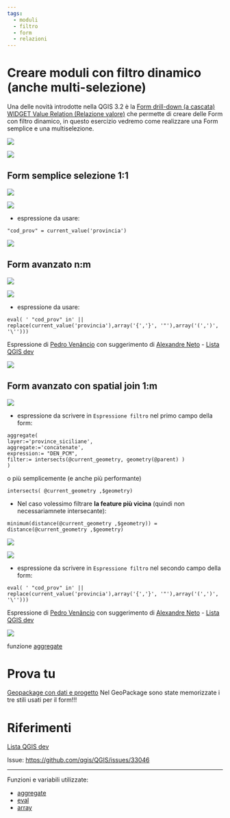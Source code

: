 ```yaml
---
tags:
  - moduli
  - filtro
  - form
  - relazioni
---
```


# Creare moduli con filtro dinamico (anche multi-selezione)

Una delle novità introdotte nella QGIS 3.2 è la [Form drill-down (a cascata) WIDGET Value Relation (Relazione valore)](https://hfcqgis.opendatasicilia.it/release/novita_32/#form-drill-down-a-cascata-widget-value-relation-relazione-valore) che permette di creare delle Form con filtro dinamico, in questo esercizio vedremo come realizzare una Form semplice e una multiselezione.

[![](../img/esempi/drilldown_form/img_00.png)](../img/esempi/drilldown_form/img_00.png)

[![](../img/esempi/drilldown_form/img_03.png)](../img/esempi/drilldown_form/img_03.png)

## Form semplice selezione 1:1

[![](../img/esempi/drilldown_form/img_06.png)](../img/esempi/drilldown_form/img_06.png)

[![](../img/esempi/drilldown_form/img_07.png)](../img/esempi/drilldown_form/img_07.png)

- espressione da usare:

```
"cod_prov" = current_value('provincia')
```

[![](../img/esempi/drilldown_form/drill3.gif)](../img/esempi/drilldown_form/drill3.gif)

## Form avanzato n:m

[![](../img/esempi/drilldown_form/img_04.png)](../img/esempi/drilldown_form/img_04.png)

[![](../img/esempi/drilldown_form/img_05.png)](../img/esempi/drilldown_form/img_05.png)

- espressione da usare:

```
eval( ' "cod_prov" in' || replace(current_value('provincia'),array('{','}', '"'),array('(',')', '\'')))
```

Espressione di [Pedro Venâncio](https://twitter.com/PedroNGV) con suggerimento di [Alexandre Neto](https://twitter.com/AlexNetoGeo) - 
[Lista QGIS dev](http://osgeo-org.1560.x6.nabble.com/QGIS-Developer-Drill-down-forms-with-multiple-selections-option-td5422867.html)


[![](../img/esempi/drilldown_form/drill2.gif)](../img/esempi/drilldown_form/drill2.gif)

## Form avanzato con spatial join 1:m

[![](../img/esempi/drilldown_form/img_01.png)](../img/esempi/drilldown_form/img_01.png)

- espressione da scrivere in `Espressione filtro` nel primo campo della form:
  
```
aggregate( 
layer:='province_siciliane', 
aggregate:='concatenate', 
expression:= "DEN_PCM", 
filter:= intersects(@current_geometry, geometry(@parent) )
) 
```

o più semplicemente (e anche più performante)

```
intersects( @current_geometry ,$geometry)
```

- Nel caso volessimo filtrare **la feature più vicina** (quindi non necessariamnete intersecante):

```
minimum(distance(@current_geometry ,$geometry)) = distance(@current_geometry ,$geometry)
```

[![](../img/esempi/drilldown_form/drill4.gif)](../img/esempi/drilldown_form/drill4.gif)


[![](../img/esempi/drilldown_form/img_02.png)](../img/esempi/drilldown_form/img_02.png)

- espressione da scrivere in `Espressione filtro` nel secondo campo della form:

```
eval( ' "cod_prov" in' || replace(current_value('provincia'),array('{','}', '"'),array('(',')', '\'')))
```

Espressione di [Pedro Venâncio](https://twitter.com/PedroNGV) con suggerimento di [Alexandre Neto](https://twitter.com/AlexNetoGeo) - 
[Lista QGIS dev](http://osgeo-org.1560.x6.nabble.com/QGIS-Developer-Drill-down-forms-with-multiple-selections-option-td5422867.html)

[![](../img/esempi/drilldown_form/drill1.gif)](../img/esempi/drilldown_form/drill1.gif)

funzione [aggregate](http://hfcqgis.opendatasicilia.it/it/latest/gr_funzioni/aggregates/aggregate.html)


# Prova tu

[Geopackage con dati e progetto](../prova_tu/drilldown_form_multiple.zip)
Nel GeoPackage sono state memorizzate i tre stili usati per il form!!!

# Riferimenti

[Lista QGIS dev](http://osgeo-org.1560.x6.nabble.com/QGIS-Developer-Drill-down-forms-with-multiple-selections-option-td5422867.html)

Issue: https://github.com/qgis/QGIS/issues/33046

---

Funzioni e variabili utilizzate:

* [aggregate](../gr_funzioni/aggrega/aggrega_unico.md#aggregate)
* [eval](../gr_funzioni/generale/generale_unico.md#eval)
* [array](../gr_funzioni/array/array_unico.md#array)
